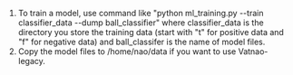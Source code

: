 1. To train a model, use command like "python ml_training.py --train classifier_data --dump ball_classifier" where classifier_data is the directory you store the training data (start with "t" for positive data and "f" for negative data) and ball_classifer is the name of model files.
2. Copy the model files to /home/nao/data if you want to use Vatnao-legacy.
